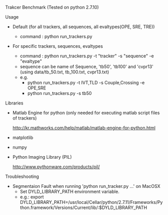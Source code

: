 Trakcer Benchmark (Tested on python 2.7.10)

Usage
- Default (for all trackers, all sequences, all evaltypes(OPE, SRE, TRE))
    - command : python run_trackers.py

- For specific trackers, sequences, evaltypes    
    - command : python run_trackers.py -t "tracker" -s "sequence" -e "evaltype"
    - sequence can be name of Sequence, 'tb50', 'tb100' and 'cvpr13' (using data/tb_50.txt, tb_100.txt, cvpr13.txt)
    - e.g.
        - python run_trackers.py -t IVT,TLD -s Couple,Crossing -e OPE,SRE
        - python run_trackers.py -s tb50 

Libraries
- Matlab Engine for python (only needed for executing matlab script files of trackers)

    http://kr.mathworks.com/help/matlab/matlab-engine-for-python.html
- matplotlib
- numpy
- Python Imaging Library (PIL)

    http://www.pythonware.com/products/pil/

Troubleshooting
- Segmentaion Fault when running 'python run_tracker.py ...' on MacOSX
    - Set DYLD_LIBRARY_PATH environment variable.
    - e.g.: export DYLD_LIBRARY_PATH=/usr/local/Cellar/python/2.7.11/Frameworks/Python.framework/Versions/Current/lib/:$DYLD_LIBRARY_PATH
